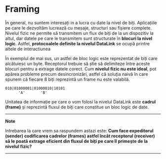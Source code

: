 # Framing

În general, nu suntem interesați in a lucra cu date la nivel de biți.
Aplicațiile pe care le dezvoltăm lucrează cu mesaje, structuri sau fișiere
complete. Nivelul fizic ne permite să transmitem un flux de biți de la un
dispozitiv la altul, dar datele pe care le transmitem sunt structurate în
**blocuri la nivel logic**. Astfel, **protocoalele definite la nivelul
DataLink** se ocupă printre altele de interactiunea 

În exemplul de mai sus, un astfel de bloc logic este reprezentat de biți care
alcătuiesc un byte. Receptorul trebuie să știe să delimiteze între aceste
blocuri pentru a extrage datele corect. Cum **nivelul fizic nu este ideal**, pot
apărea probleme precum desincronizări, astfel că soluția naivă în care spunem că
fiecare 8 biți reprezintă un frame nu este valabilă.

```
010|01000001|01000010|10101
      'A'       'B'
```

Unitatea de informație pe care o vom folosi la nivelul DataLink este **cadrul
(frame)** și reprezintă fluxul de biți care constitue un bloc logic de date.

---
**Note**

Intrebarea la care vrem sa raspundem astazi este:
**Cum face expeditorul (sender) codificarea cadrelor (frames) astfel încât
receptorul (receiver) să le poată extrage eficient din fluxul de biți pe care îl
primește de la nivelul fizic?**

---